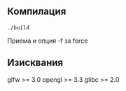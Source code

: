 ## Компилация

```
./build
```
Приема и опция -f за force

## Изисквания

glfw >= 3.0
opengl >= 3.3
glibc >= 2.0
